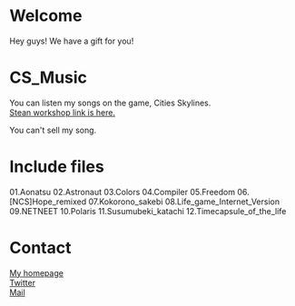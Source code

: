 # Welcome
Hey guys! We have a gift for you!

# CS_Music
You can listen my songs on the game, Cities Skylines.  
[Stean workshop link is here.](https://steamcommunity.com/sharedfiles/filedetails/?id=2554806727 "Steam Workshop")  

You can't sell my song.  

# Include files
01.Aonatsu
02.Astronaut
03.Colors
04.Compiler
05.Freedom
06.[NCS]Hope_remixed
07.Kokorono_sakebi
08.Life_game_Internet_Version
09.NETNEET
10.Polaris
11.Susumubeki_katachi
12.Timecapsule_of_the_life

# Contact
[My homepage](https://enoki.xyz "My homepage")  
[Twitter](https://enoki.xyz/twitter "Twitter")  
[Mail](info@enoki.xyz "My Mail Address")  
